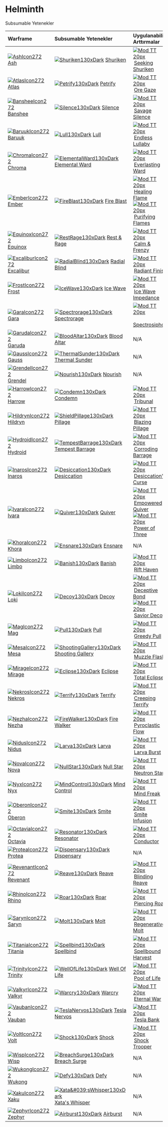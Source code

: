 # Helminth

Subsumable Yetenekler

| Warframe  | Subsumable Yetenekler | Uygulanabilir Arttırmalar |
| :--- | :--- | :--- |
| [![AshIcon272](https://vignette.wikia.nocookie.net/warframe/images/0/0d/AshIcon272.png/revision/latest/scale-to-width-down/19?cb=20180121174108)](https://warframe.fandom.com/wiki/Ash) [Ash](https://warframe.fandom.com/wiki/Ash) | [![Shuriken130xDark](https://vignette.wikia.nocookie.net/warframe/images/2/23/Shuriken130xDark.png/revision/latest/scale-to-width-down/19?cb=20180121140714)](https://warframe.fandom.com/wiki/Shuriken) [Shuriken](https://warframe.fandom.com/wiki/Shuriken) | [![Mod TT 20px](https://vignette.wikia.nocookie.net/warframe/images/7/73/Mod_TT_20px.png/revision/latest?cb=20190608095452)](https://warframe.fandom.com/wiki/Seeking_Shuriken) [Seeking Shuriken](https://warframe.fandom.com/wiki/Seeking_Shuriken) |
| [![AtlasIcon272](https://vignette.wikia.nocookie.net/warframe/images/0/01/AtlasIcon272.png/revision/latest/scale-to-width-down/19?cb=20180121174110)](https://warframe.fandom.com/wiki/Atlas) [Atlas](https://warframe.fandom.com/wiki/Atlas) | [![Petrify130xDark](https://vignette.wikia.nocookie.net/warframe/images/f/fd/Petrify130xDark.png/revision/latest/scale-to-width-down/19?cb=20180121140625)](https://warframe.fandom.com/wiki/Petrify) [Petrify](https://warframe.fandom.com/wiki/Petrify) | [![Mod TT 20px](https://vignette.wikia.nocookie.net/warframe/images/7/73/Mod_TT_20px.png/revision/latest?cb=20190608095452)](https://warframe.fandom.com/wiki/Ore_Gaze) [Ore Gaze](https://warframe.fandom.com/wiki/Ore_Gaze) |
| [![BansheeIcon272](https://vignette.wikia.nocookie.net/warframe/images/f/f8/BansheeIcon272.png/revision/latest/scale-to-width-down/19?cb=20180121174113)](https://warframe.fandom.com/wiki/Banshee) [Banshee](https://warframe.fandom.com/wiki/Banshee) | [![Silence130xDark](https://vignette.wikia.nocookie.net/warframe/images/a/a5/Silence130xDark.png/revision/latest/scale-to-width-down/19?cb=20180121140716)](https://warframe.fandom.com/wiki/Silence) [Silence](https://warframe.fandom.com/wiki/Silence) | [![Mod TT 20px](https://vignette.wikia.nocookie.net/warframe/images/7/73/Mod_TT_20px.png/revision/latest?cb=20190608095452)](https://warframe.fandom.com/wiki/Savage_Silence) [Savage Silence](https://warframe.fandom.com/wiki/Savage_Silence) |
| [![BaruukIcon272](https://vignette.wikia.nocookie.net/warframe/images/b/b5/BaruukIcon272.png/revision/latest/scale-to-width-down/19?cb=20181219151057)](https://warframe.fandom.com/wiki/Baruuk) [Baruuk](https://warframe.fandom.com/wiki/Baruuk) | [![Lull130xDark](https://vignette.wikia.nocookie.net/warframe/images/0/0b/Lull130xDark.png/revision/latest/scale-to-width-down/19?cb=20181219154903)](https://warframe.fandom.com/wiki/Lull) [Lull](https://warframe.fandom.com/wiki/Lull) | [![Mod TT 20px](https://vignette.wikia.nocookie.net/warframe/images/7/73/Mod_TT_20px.png/revision/latest?cb=20190608095452)](https://warframe.fandom.com/wiki/Endless_Lullaby) [Endless Lullaby](https://warframe.fandom.com/wiki/Endless_Lullaby) |
| [![ChromaIcon272](https://vignette.wikia.nocookie.net/warframe/images/6/60/ChromaIcon272.png/revision/latest/scale-to-width-down/19?cb=20180121174115)](https://warframe.fandom.com/wiki/Chroma) [Chroma](https://warframe.fandom.com/wiki/Chroma) | [![ElementalWard130xDark](https://vignette.wikia.nocookie.net/warframe/images/6/68/ElementalWard130xDark.png/revision/latest/scale-to-width-down/19?cb=20180121140525)](https://warframe.fandom.com/wiki/Elemental_Ward) [Elemental Ward](https://warframe.fandom.com/wiki/Elemental_Ward) | [![Mod TT 20px](https://vignette.wikia.nocookie.net/warframe/images/7/73/Mod_TT_20px.png/revision/latest?cb=20190608095452)](https://warframe.fandom.com/wiki/Everlasting_Ward) [Everlasting Ward](https://warframe.fandom.com/wiki/Everlasting_Ward) |
| [![EmberIcon272](https://vignette.wikia.nocookie.net/warframe/images/5/50/EmberIcon272.png/revision/latest/scale-to-width-down/19?cb=20180121174118)](https://warframe.fandom.com/wiki/Ember) [Ember](https://warframe.fandom.com/wiki/Ember) | [![FireBlast130xDark](https://vignette.wikia.nocookie.net/warframe/images/e/e0/FireBlast130xDark.png/revision/latest/scale-to-width-down/19?cb=20191103151407)](https://warframe.fandom.com/wiki/Fire_Blast) [Fire Blast](https://warframe.fandom.com/wiki/Fire_Blast) | [![Mod TT 20px](https://vignette.wikia.nocookie.net/warframe/images/7/73/Mod_TT_20px.png/revision/latest?cb=20190608095452)](https://warframe.fandom.com/wiki/Healing_Flame) [Healing Flame](https://warframe.fandom.com/wiki/Healing_Flame) [![Mod TT 20px](https://vignette.wikia.nocookie.net/warframe/images/7/73/Mod_TT_20px.png/revision/latest?cb=20190608095452)](https://warframe.fandom.com/wiki/Purifying_Flames) [Purifying Flames](https://warframe.fandom.com/wiki/Purifying_Flames) |
| [![EquinoxIcon272](https://vignette.wikia.nocookie.net/warframe/images/7/7a/EquinoxIcon272.png/revision/latest/scale-to-width-down/19?cb=20180121174120)](https://warframe.fandom.com/wiki/Equinox) [Equinox](https://warframe.fandom.com/wiki/Equinox) | [![RestRage130xDark](https://vignette.wikia.nocookie.net/warframe/images/2/22/RestRage130xDark.png/revision/latest/scale-to-width-down/19?cb=20180121140651)](https://warframe.fandom.com/wiki/Rest_%26_Rage) [Rest & Rage](https://warframe.fandom.com/wiki/Rest_%26_Rage) | [![Mod TT 20px](https://vignette.wikia.nocookie.net/warframe/images/7/73/Mod_TT_20px.png/revision/latest?cb=20190608095452)](https://warframe.fandom.com/wiki/Calm_%26_Frenzy) [Calm & Frenzy](https://warframe.fandom.com/wiki/Calm_%26_Frenzy) |
| [![ExcaliburIcon272](https://vignette.wikia.nocookie.net/warframe/images/2/2c/ExcaliburIcon272.png/revision/latest/scale-to-width-down/19?cb=20180121174123)](https://warframe.fandom.com/wiki/Excalibur) [Excalibur](https://warframe.fandom.com/wiki/Excalibur) | [![RadialBlind130xDark](https://vignette.wikia.nocookie.net/warframe/images/e/e3/RadialBlind130xDark.png/revision/latest/scale-to-width-down/19?cb=20180121140638)](https://warframe.fandom.com/wiki/Radial_Blind) [Radial Blind](https://warframe.fandom.com/wiki/Radial_Blind) | [![Mod TT 20px](https://vignette.wikia.nocookie.net/warframe/images/7/73/Mod_TT_20px.png/revision/latest?cb=20190608095452)](https://warframe.fandom.com/wiki/Radiant_Finish) [Radiant Finish](https://warframe.fandom.com/wiki/Radiant_Finish) |
| [![FrostIcon272](https://vignette.wikia.nocookie.net/warframe/images/d/d0/FrostIcon272.png/revision/latest/scale-to-width-down/19?cb=20180121174127)](https://warframe.fandom.com/wiki/Frost) [Frost](https://warframe.fandom.com/wiki/Frost) | [![IceWave130xDark](https://vignette.wikia.nocookie.net/warframe/images/2/29/IceWave130xDark.png/revision/latest/scale-to-width-down/19?cb=20180121140541)](https://warframe.fandom.com/wiki/Ice_Wave) [Ice Wave](https://warframe.fandom.com/wiki/Ice_Wave) | [![Mod TT 20px](https://vignette.wikia.nocookie.net/warframe/images/7/73/Mod_TT_20px.png/revision/latest?cb=20190608095452)](https://warframe.fandom.com/wiki/Ice_Wave_Impedance) [Ice Wave Impedance](https://warframe.fandom.com/wiki/Ice_Wave_Impedance) |
| [![GaraIcon272](https://vignette.wikia.nocookie.net/warframe/images/8/84/GaraIcon272.png/revision/latest/scale-to-width-down/19?cb=20180121174128)](https://warframe.fandom.com/wiki/Gara) [Gara](https://warframe.fandom.com/wiki/Gara) | [![Spectrorage130xDark](https://vignette.wikia.nocookie.net/warframe/images/4/42/Spectrorage130xDark.png/revision/latest/scale-to-width-down/19?cb=20180121140734)](https://warframe.fandom.com/wiki/Spectrorage) [Spectrorage](https://warframe.fandom.com/wiki/Spectrorage) | [![Mod TT 20px](https://vignette.wikia.nocookie.net/warframe/images/7/73/Mod_TT_20px.png/revision/latest?cb=20190608095452)](https://warframe.fandom.com/wiki/Spectrosiphon) [Spectrosiphon](https://warframe.fandom.com/wiki/Spectrosiphon) |
| [![GarudaIcon272](https://vignette.wikia.nocookie.net/warframe/images/8/8f/GarudaIcon272.png/revision/latest/scale-to-width-down/19?cb=20181110001450)](https://warframe.fandom.com/wiki/Garuda) [Garuda](https://warframe.fandom.com/wiki/Garuda) | [![BloodAltar130xDark](https://vignette.wikia.nocookie.net/warframe/images/a/a0/BloodAltar130xDark.png/revision/latest/scale-to-width-down/19?cb=20181209033643)](https://warframe.fandom.com/wiki/Blood_Altar) [Blood Altar](https://warframe.fandom.com/wiki/Blood_Altar) | N/A |
| [![GaussIcon272](https://vignette.wikia.nocookie.net/warframe/images/3/34/GaussIcon272.png/revision/latest/scale-to-width-down/19?cb=20191102061637)](https://warframe.fandom.com/wiki/Gauss) [Gauss](https://warframe.fandom.com/wiki/Gauss) | [![ThermalSunder130xDark](https://vignette.wikia.nocookie.net/warframe/images/e/e1/ThermalSunder130xDark.png/revision/latest/scale-to-width-down/19?cb=20190913093201)](https://warframe.fandom.com/wiki/Thermal_Sunder) [Thermal Sunder](https://warframe.fandom.com/wiki/Thermal_Sunder) | N/A |
| [![GrendelIcon272](https://vignette.wikia.nocookie.net/warframe/images/1/18/GrendelIcon272.png/revision/latest/scale-to-width-down/19?cb=20191102061815)](https://warframe.fandom.com/wiki/Grendel) [Grendel](https://warframe.fandom.com/wiki/Grendel) | [![Nourish130xDark](https://vignette.wikia.nocookie.net/warframe/images/7/76/Nourish130xDark.png/revision/latest/scale-to-width-down/19?cb=20191103152429)](https://warframe.fandom.com/wiki/Nourish) [Nourish](https://warframe.fandom.com/wiki/Nourish) | N/A |
| [![HarrowIcon272](https://vignette.wikia.nocookie.net/warframe/images/6/68/HarrowIcon272.png/revision/latest/scale-to-width-down/19?cb=20180121174130)](https://warframe.fandom.com/wiki/Harrow) [Harrow](https://warframe.fandom.com/wiki/Harrow) | [![Condemn130xDark](https://vignette.wikia.nocookie.net/warframe/images/3/31/Condemn130xDark.png/revision/latest/scale-to-width-down/19?cb=20180121140502)](https://warframe.fandom.com/wiki/Condemn) [Condemn](https://warframe.fandom.com/wiki/Condemn) | [![Mod TT 20px](https://vignette.wikia.nocookie.net/warframe/images/7/73/Mod_TT_20px.png/revision/latest?cb=20190608095452)](https://warframe.fandom.com/wiki/Tribunal) [Tribunal](https://warframe.fandom.com/wiki/Tribunal) |
| [![HildrynIcon272](https://vignette.wikia.nocookie.net/warframe/images/1/19/HildrynIcon272.png/revision/latest/scale-to-width-down/19?cb=20190308054142)](https://warframe.fandom.com/wiki/Hildryn) [Hildryn](https://warframe.fandom.com/wiki/Hildryn) | [![ShieldPillage130xDark](https://vignette.wikia.nocookie.net/warframe/images/8/87/ShieldPillage130xDark.png/revision/latest/scale-to-width-down/19?cb=20190310212819)](https://warframe.fandom.com/wiki/Pillage) [Pillage](https://warframe.fandom.com/wiki/Pillage) | [![Mod TT 20px](https://vignette.wikia.nocookie.net/warframe/images/7/73/Mod_TT_20px.png/revision/latest?cb=20190608095452)](https://warframe.fandom.com/wiki/Blazing_Pillage) [Blazing Pillage](https://warframe.fandom.com/wiki/Blazing_Pillage) |
| [![HydroidIcon272](https://vignette.wikia.nocookie.net/warframe/images/8/8f/HydroidIcon272.png/revision/latest/scale-to-width-down/19?cb=20180121174134)](https://warframe.fandom.com/wiki/Hydroid) [Hydroid](https://warframe.fandom.com/wiki/Hydroid) | [![TempestBarrage130xDark](https://vignette.wikia.nocookie.net/warframe/images/5/56/TempestBarrage130xDark.png/revision/latest/scale-to-width-down/19?cb=20180121140751)](https://warframe.fandom.com/wiki/Tempest_Barrage) [Tempest Barrage](https://warframe.fandom.com/wiki/Tempest_Barrage) | [![Mod TT 20px](https://vignette.wikia.nocookie.net/warframe/images/7/73/Mod_TT_20px.png/revision/latest?cb=20190608095452)](https://warframe.fandom.com/wiki/Corroding_Barrage) [Corroding Barrage](https://warframe.fandom.com/wiki/Corroding_Barrage) |
| [![InarosIcon272](https://vignette.wikia.nocookie.net/warframe/images/3/33/InarosIcon272.png/revision/latest/scale-to-width-down/19?cb=20180121174135)](https://warframe.fandom.com/wiki/Inaros) [Inaros](https://warframe.fandom.com/wiki/Inaros) | [![Desiccation130xDark](https://vignette.wikia.nocookie.net/warframe/images/6/6b/Desiccation130xDark.png/revision/latest/scale-to-width-down/19?cb=20180121140511)](https://warframe.fandom.com/wiki/Desiccation) [Desiccation](https://warframe.fandom.com/wiki/Desiccation) | [![Mod TT 20px](https://vignette.wikia.nocookie.net/warframe/images/7/73/Mod_TT_20px.png/revision/latest?cb=20190608095452)](https://warframe.fandom.com/wiki/Desiccation%27s_Curse) [Desiccation's Curse](https://warframe.fandom.com/wiki/Desiccation%27s_Curse) |
| [![IvaraIcon272](https://vignette.wikia.nocookie.net/warframe/images/4/4b/IvaraIcon272.png/revision/latest/scale-to-width-down/19?cb=20180121174137)](https://warframe.fandom.com/wiki/Ivara) [Ivara](https://warframe.fandom.com/wiki/Ivara) | [![Quiver130xDark](https://vignette.wikia.nocookie.net/warframe/images/3/3e/Quiver130xDark.png/revision/latest/scale-to-width-down/19?cb=20180121140637)](https://warframe.fandom.com/wiki/Quiver) [Quiver](https://warframe.fandom.com/wiki/Quiver) | [![Mod TT 20px](https://vignette.wikia.nocookie.net/warframe/images/7/73/Mod_TT_20px.png/revision/latest?cb=20190608095452)](https://warframe.fandom.com/wiki/Empowered_Quiver) [Empowered Quiver](https://warframe.fandom.com/wiki/Empowered_Quiver) [![Mod TT 20px](https://vignette.wikia.nocookie.net/warframe/images/7/73/Mod_TT_20px.png/revision/latest?cb=20190608095452)](https://warframe.fandom.com/wiki/Power_of_Three) [Power of Three](https://warframe.fandom.com/wiki/Power_of_Three) |
| [![KhoraIcon272](https://vignette.wikia.nocookie.net/warframe/images/0/0f/KhoraIcon272.png/revision/latest/scale-to-width-down/19?cb=20180423191901)](https://warframe.fandom.com/wiki/Khora) [Khora](https://warframe.fandom.com/wiki/Khora) | [![Ensnare130xDark](https://vignette.wikia.nocookie.net/warframe/images/3/3c/Ensnare130xDark.png/revision/latest/scale-to-width-down/19?cb=20180422154813)](https://warframe.fandom.com/wiki/Ensnare) [Ensnare](https://warframe.fandom.com/wiki/Ensnare) | N/A |
| [![LimboIcon272](https://vignette.wikia.nocookie.net/warframe/images/a/a7/LimboIcon272.png/revision/latest/scale-to-width-down/19?cb=20180121174139)](https://warframe.fandom.com/wiki/Limbo) [Limbo](https://warframe.fandom.com/wiki/Limbo) | [![Banish130xDark](https://vignette.wikia.nocookie.net/warframe/images/7/7b/Banish130xDark.png/revision/latest/scale-to-width-down/19?cb=20180121140447)](https://warframe.fandom.com/wiki/Banish) [Banish](https://warframe.fandom.com/wiki/Banish) | [![Mod TT 20px](https://vignette.wikia.nocookie.net/warframe/images/7/73/Mod_TT_20px.png/revision/latest?cb=20190608095452)](https://warframe.fandom.com/wiki/Rift_Haven) [Rift Haven](https://warframe.fandom.com/wiki/Rift_Haven) |
| [![LokiIcon272](https://vignette.wikia.nocookie.net/warframe/images/0/0e/LokiIcon272.png/revision/latest/scale-to-width-down/19?cb=20180121174142)](https://warframe.fandom.com/wiki/Loki) [Loki](https://warframe.fandom.com/wiki/Loki) | [![Decoy130xDark](https://vignette.wikia.nocookie.net/warframe/images/a/af/Decoy130xDark.png/revision/latest/scale-to-width-down/19?cb=20180121140507)](https://warframe.fandom.com/wiki/Decoy) [Decoy](https://warframe.fandom.com/wiki/Decoy) | [![Mod TT 20px](https://vignette.wikia.nocookie.net/warframe/images/7/73/Mod_TT_20px.png/revision/latest?cb=20190608095452)](https://warframe.fandom.com/wiki/Deceptive_Bond) [Deceptive Bond](https://warframe.fandom.com/wiki/Deceptive_Bond) [![Mod TT 20px](https://vignette.wikia.nocookie.net/warframe/images/7/73/Mod_TT_20px.png/revision/latest?cb=20190608095452)](https://warframe.fandom.com/wiki/Savior_Decoy) [Savior Decoy](https://warframe.fandom.com/wiki/Savior_Decoy) |
| [![MagIcon272](https://vignette.wikia.nocookie.net/warframe/images/8/89/MagIcon272.png/revision/latest/scale-to-width-down/19?cb=20180121174145)](https://warframe.fandom.com/wiki/Mag) [Mag](https://warframe.fandom.com/wiki/Mag) | [![Pull130xDark](https://vignette.wikia.nocookie.net/warframe/images/2/20/Pull130xDark.png/revision/latest/scale-to-width-down/19?cb=20180121140635)](https://warframe.fandom.com/wiki/Pull) [Pull](https://warframe.fandom.com/wiki/Pull) | [![Mod TT 20px](https://vignette.wikia.nocookie.net/warframe/images/7/73/Mod_TT_20px.png/revision/latest?cb=20190608095452)](https://warframe.fandom.com/wiki/Greedy_Pull) [Greedy Pull](https://warframe.fandom.com/wiki/Greedy_Pull) |
| [![MesaIcon272](https://vignette.wikia.nocookie.net/warframe/images/0/08/MesaIcon272.png/revision/latest/scale-to-width-down/19?cb=20180121174147)](https://warframe.fandom.com/wiki/Mesa) [Mesa](https://warframe.fandom.com/wiki/Mesa) | [![ShootingGallery130xDark](https://vignette.wikia.nocookie.net/warframe/images/c/c0/ShootingGallery130xDark.png/revision/latest/scale-to-width-down/19?cb=20180121140713)](https://warframe.fandom.com/wiki/Shooting_Gallery) [Shooting Gallery](https://warframe.fandom.com/wiki/Shooting_Gallery) | [![Mod TT 20px](https://vignette.wikia.nocookie.net/warframe/images/7/73/Mod_TT_20px.png/revision/latest?cb=20190608095452)](https://warframe.fandom.com/wiki/Muzzle_Flash) [Muzzle Flash](https://warframe.fandom.com/wiki/Muzzle_Flash) |
| [![MirageIcon272](https://vignette.wikia.nocookie.net/warframe/images/d/d6/MirageIcon272.png/revision/latest/scale-to-width-down/19?cb=20180121174150)](https://warframe.fandom.com/wiki/Mirage) [Mirage](https://warframe.fandom.com/wiki/Mirage) | [![Eclipse130xDark](https://vignette.wikia.nocookie.net/warframe/images/e/e6/Eclipse130xDark.png/revision/latest/scale-to-width-down/19?cb=20180121140520)](https://warframe.fandom.com/wiki/Eclipse) [Eclipse](https://warframe.fandom.com/wiki/Eclipse) | [![Mod TT 20px](https://vignette.wikia.nocookie.net/warframe/images/7/73/Mod_TT_20px.png/revision/latest?cb=20190608095452)](https://warframe.fandom.com/wiki/Total_Eclipse) [Total Eclipse](https://warframe.fandom.com/wiki/Total_Eclipse) |
| [![NekrosIcon272](https://vignette.wikia.nocookie.net/warframe/images/8/8b/NekrosIcon272.png/revision/latest/scale-to-width-down/19?cb=20180121174153)](https://warframe.fandom.com/wiki/Nekros) [Nekros](https://warframe.fandom.com/wiki/Nekros) | [![Terrify130xDark](https://vignette.wikia.nocookie.net/warframe/images/7/77/Terrify130xDark.png/revision/latest/scale-to-width-down/19?cb=20180121140754)](https://warframe.fandom.com/wiki/Terrify) [Terrify](https://warframe.fandom.com/wiki/Terrify) | [![Mod TT 20px](https://vignette.wikia.nocookie.net/warframe/images/7/73/Mod_TT_20px.png/revision/latest?cb=20190608095452)](https://warframe.fandom.com/wiki/Creeping_Terrify) [Creeping Terrify](https://warframe.fandom.com/wiki/Creeping_Terrify) |
| [![NezhaIcon272](https://vignette.wikia.nocookie.net/warframe/images/e/ee/NezhaIcon272.png/revision/latest/scale-to-width-down/19?cb=20180121174155)](https://warframe.fandom.com/wiki/Nezha) [Nezha](https://warframe.fandom.com/wiki/Nezha) | [![FireWalker130xDark](https://vignette.wikia.nocookie.net/warframe/images/3/39/FireWalker130xDark.png/revision/latest/scale-to-width-down/19?cb=20180121140533)](https://warframe.fandom.com/wiki/Fire_Walker) [Fire Walker](https://warframe.fandom.com/wiki/Fire_Walker) | [![Mod TT 20px](https://vignette.wikia.nocookie.net/warframe/images/7/73/Mod_TT_20px.png/revision/latest?cb=20190608095452)](https://warframe.fandom.com/wiki/Pyroclastic_Flow) [Pyroclastic Flow](https://warframe.fandom.com/wiki/Pyroclastic_Flow) |
| [![NidusIcon272](https://vignette.wikia.nocookie.net/warframe/images/5/5e/NidusIcon272.png/revision/latest/scale-to-width-down/19?cb=20180121174157)](https://warframe.fandom.com/wiki/Nidus) [Nidus](https://warframe.fandom.com/wiki/Nidus) | [![Larva130xDark](https://vignette.wikia.nocookie.net/warframe/images/b/b8/Larva130xDark.png/revision/latest/scale-to-width-down/19?cb=20180121140551)](https://warframe.fandom.com/wiki/Larva) [Larva](https://warframe.fandom.com/wiki/Larva) | [![Mod TT 20px](https://vignette.wikia.nocookie.net/warframe/images/7/73/Mod_TT_20px.png/revision/latest?cb=20190608095452)](https://warframe.fandom.com/wiki/Larva_Burst) [Larva Burst](https://warframe.fandom.com/wiki/Larva_Burst) |
| [![NovaIcon272](https://vignette.wikia.nocookie.net/warframe/images/4/40/NovaIcon272.png/revision/latest/scale-to-width-down/19?cb=20180121174200)](https://warframe.fandom.com/wiki/Nova) [Nova](https://warframe.fandom.com/wiki/Nova) | [![NullStar130xDark](https://vignette.wikia.nocookie.net/warframe/images/0/05/NullStar130xDark.png/revision/latest/scale-to-width-down/19?cb=20180121140615)](https://warframe.fandom.com/wiki/Null_Star) [Null Star](https://warframe.fandom.com/wiki/Null_Star) | [![Mod TT 20px](https://vignette.wikia.nocookie.net/warframe/images/7/73/Mod_TT_20px.png/revision/latest?cb=20190608095452)](https://warframe.fandom.com/wiki/Neutron_Star) [Neutron Star](https://warframe.fandom.com/wiki/Neutron_Star) |
| [![NyxIcon272](https://vignette.wikia.nocookie.net/warframe/images/9/93/NyxIcon272.png/revision/latest/scale-to-width-down/19?cb=20180121174204)](https://warframe.fandom.com/wiki/Nyx) [Nyx](https://warframe.fandom.com/wiki/Nyx) | [![MindControl130xDark](https://vignette.wikia.nocookie.net/warframe/images/c/c5/MindControl130xDark.png/revision/latest/scale-to-width-down/19?cb=20180121140607)](https://warframe.fandom.com/wiki/Mind_Control) [Mind Control](https://warframe.fandom.com/wiki/Mind_Control) | [![Mod TT 20px](https://vignette.wikia.nocookie.net/warframe/images/7/73/Mod_TT_20px.png/revision/latest?cb=20190608095452)](https://warframe.fandom.com/wiki/Mind_Freak) [Mind Freak](https://warframe.fandom.com/wiki/Mind_Freak) |
| [![OberonIcon272](https://vignette.wikia.nocookie.net/warframe/images/1/1c/OberonIcon272.png/revision/latest/scale-to-width-down/19?cb=20180121174207)](https://warframe.fandom.com/wiki/Oberon) [Oberon](https://warframe.fandom.com/wiki/Oberon) | [![Smite130xDark](https://vignette.wikia.nocookie.net/warframe/images/9/9f/Smite130xDark.png/revision/latest/scale-to-width-down/19?cb=20180121140721)](https://warframe.fandom.com/wiki/Smite) [Smite](https://warframe.fandom.com/wiki/Smite) | [![Mod TT 20px](https://vignette.wikia.nocookie.net/warframe/images/7/73/Mod_TT_20px.png/revision/latest?cb=20190608095452)](https://warframe.fandom.com/wiki/Smite_Infusion) [Smite Infusion](https://warframe.fandom.com/wiki/Smite_Infusion) |
| [![OctaviaIcon272](https://vignette.wikia.nocookie.net/warframe/images/7/7f/OctaviaIcon272.png/revision/latest/scale-to-width-down/19?cb=20180121174209)](https://warframe.fandom.com/wiki/Octavia) [Octavia](https://warframe.fandom.com/wiki/Octavia) | [![Resonator130xDark](https://vignette.wikia.nocookie.net/warframe/images/a/a8/Resonator130xDark.png/revision/latest/scale-to-width-down/19?cb=20180121140650)](https://warframe.fandom.com/wiki/Resonator) [Resonator](https://warframe.fandom.com/wiki/Resonator) | [![Mod TT 20px](https://vignette.wikia.nocookie.net/warframe/images/7/73/Mod_TT_20px.png/revision/latest?cb=20190608095452)](https://warframe.fandom.com/wiki/Conductor) [Conductor](https://warframe.fandom.com/wiki/Conductor) |
| [![ProteaIcon272](https://vignette.wikia.nocookie.net/warframe/images/6/63/ProteaIcon272.png/revision/latest/scale-to-width-down/19?cb=20200616142026)](https://warframe.fandom.com/wiki/Protea) [Protea](https://warframe.fandom.com/wiki/Protea) | [![Dispensary130xDark](https://vignette.wikia.nocookie.net/warframe/images/1/1c/Dispensary130xDark.png/revision/latest/scale-to-width-down/19?cb=20200616141045)](https://warframe.fandom.com/wiki/Dispensary) [Dispensary](https://warframe.fandom.com/wiki/Dispensary) | N/A |
| [![RevenantIcon272](https://vignette.wikia.nocookie.net/warframe/images/0/02/RevenantIcon272.png/revision/latest/scale-to-width-down/19?cb=20181209040330)](https://warframe.fandom.com/wiki/Revenant) [Revenant](https://warframe.fandom.com/wiki/Revenant) | [![Reave130xDark](https://vignette.wikia.nocookie.net/warframe/images/0/02/Reave130xDark.png/revision/latest/scale-to-width-down/19?cb=20181209034323)](https://warframe.fandom.com/wiki/Reave) [Reave](https://warframe.fandom.com/wiki/Reave) | [![Mod TT 20px](https://vignette.wikia.nocookie.net/warframe/images/7/73/Mod_TT_20px.png/revision/latest?cb=20190608095452)](https://warframe.fandom.com/wiki/Blinding_Reave) [Blinding Reave](https://warframe.fandom.com/wiki/Blinding_Reave) |
| [![RhinoIcon272](https://vignette.wikia.nocookie.net/warframe/images/8/8d/RhinoIcon272.png/revision/latest/scale-to-width-down/19?cb=20180121174212)](https://warframe.fandom.com/wiki/Rhino) [Rhino](https://warframe.fandom.com/wiki/Rhino) | [![Roar130xDark](https://vignette.wikia.nocookie.net/warframe/images/f/f8/Roar130xDark.png/revision/latest/scale-to-width-down/19?cb=20180121140700)](https://warframe.fandom.com/wiki/Roar) [Roar](https://warframe.fandom.com/wiki/Roar) | [![Mod TT 20px](https://vignette.wikia.nocookie.net/warframe/images/7/73/Mod_TT_20px.png/revision/latest?cb=20190608095452)](https://warframe.fandom.com/wiki/Piercing_Roar) [Piercing Roar](https://warframe.fandom.com/wiki/Piercing_Roar) |
| [![SarynIcon272](https://vignette.wikia.nocookie.net/warframe/images/2/23/SarynIcon272.png/revision/latest/scale-to-width-down/19?cb=20180121174215)](https://warframe.fandom.com/wiki/Saryn) [Saryn](https://warframe.fandom.com/wiki/Saryn) | [![Molt130xDark](https://vignette.wikia.nocookie.net/warframe/images/7/78/Molt130xDark.png/revision/latest/scale-to-width-down/19?cb=20180121140611)](https://warframe.fandom.com/wiki/Molt) [Molt](https://warframe.fandom.com/wiki/Molt) | [![Mod TT 20px](https://vignette.wikia.nocookie.net/warframe/images/7/73/Mod_TT_20px.png/revision/latest?cb=20190608095452)](https://warframe.fandom.com/wiki/Regenerative_Molt) [Regenerative Molt](https://warframe.fandom.com/wiki/Regenerative_Molt) |
| [![TitaniaIcon272](https://vignette.wikia.nocookie.net/warframe/images/e/e8/TitaniaIcon272.png/revision/latest/scale-to-width-down/19?cb=20180121174217)](https://warframe.fandom.com/wiki/Titania) [Titania](https://warframe.fandom.com/wiki/Titania) | [![Spellbind130xDark](https://vignette.wikia.nocookie.net/warframe/images/b/bb/Spellbind130xDark.png/revision/latest/scale-to-width-down/19?cb=20180121140738)](https://warframe.fandom.com/wiki/Spellbind) [Spellbind](https://warframe.fandom.com/wiki/Spellbind) | [![Mod TT 20px](https://vignette.wikia.nocookie.net/warframe/images/7/73/Mod_TT_20px.png/revision/latest?cb=20190608095452)](https://warframe.fandom.com/wiki/Spellbound_Harvest) [Spellbound Harvest](https://warframe.fandom.com/wiki/Spellbound_Harvest) |
| [![TrinityIcon272](https://vignette.wikia.nocookie.net/warframe/images/f/f9/TrinityIcon272.png/revision/latest/scale-to-width-down/19?cb=20180121174220)](https://warframe.fandom.com/wiki/Trinity) [Trinity](https://warframe.fandom.com/wiki/Trinity) | [![WellOfLife130xDark](https://vignette.wikia.nocookie.net/warframe/images/0/05/WellOfLife130xDark.png/revision/latest/scale-to-width-down/19?cb=20180121140813)](https://warframe.fandom.com/wiki/Well_Of_Life) [Well Of Life](https://warframe.fandom.com/wiki/Well_Of_Life) | [![Mod TT 20px](https://vignette.wikia.nocookie.net/warframe/images/7/73/Mod_TT_20px.png/revision/latest?cb=20190608095452)](https://warframe.fandom.com/wiki/Pool_of_Life) [Pool of Life](https://warframe.fandom.com/wiki/Pool_of_Life) |
| [![ValkyrIcon272](https://vignette.wikia.nocookie.net/warframe/images/7/7d/ValkyrIcon272.png/revision/latest/scale-to-width-down/19?cb=20180121174223)](https://warframe.fandom.com/wiki/Valkyr) [Valkyr](https://warframe.fandom.com/wiki/Valkyr) | [![Warcry130xDark](https://vignette.wikia.nocookie.net/warframe/images/5/53/Warcry130xDark.png/revision/latest/scale-to-width-down/19?cb=20180121140809)](https://warframe.fandom.com/wiki/Warcry) [Warcry](https://warframe.fandom.com/wiki/Warcry) | [![Mod TT 20px](https://vignette.wikia.nocookie.net/warframe/images/7/73/Mod_TT_20px.png/revision/latest?cb=20190608095452)](https://warframe.fandom.com/wiki/Eternal_War) [Eternal War](https://warframe.fandom.com/wiki/Eternal_War) |
| [![VaubanIcon272](https://vignette.wikia.nocookie.net/warframe/images/d/de/VaubanIcon272.png/revision/latest/scale-to-width-down/19?cb=20180121174227)](https://warframe.fandom.com/wiki/Vauban) [Vauban](https://warframe.fandom.com/wiki/Vauban) | [![TeslaNervos130xDark](https://vignette.wikia.nocookie.net/warframe/images/8/89/TeslaNervos130xDark.png/revision/latest/scale-to-width-down/19?cb=20191103151406)](https://warframe.fandom.com/wiki/Tesla_Nervos) [Tesla Nervos](https://warframe.fandom.com/wiki/Tesla_Nervos) | [![Mod TT 20px](https://vignette.wikia.nocookie.net/warframe/images/7/73/Mod_TT_20px.png/revision/latest?cb=20190608095452)](https://warframe.fandom.com/wiki/Tesla_Bank) [Tesla Bank](https://warframe.fandom.com/wiki/Tesla_Bank) |
| [![VoltIcon272](https://vignette.wikia.nocookie.net/warframe/images/9/95/VoltIcon272.png/revision/latest/scale-to-width-down/19?cb=20180121174230)](https://warframe.fandom.com/wiki/Volt) [Volt](https://warframe.fandom.com/wiki/Volt) | [![Shock130xDark](https://vignette.wikia.nocookie.net/warframe/images/1/1b/Shock130xDark.png/revision/latest/scale-to-width-down/19?cb=20180121140711)](https://warframe.fandom.com/wiki/Shock) [Shock](https://warframe.fandom.com/wiki/Shock) | [![Mod TT 20px](https://vignette.wikia.nocookie.net/warframe/images/7/73/Mod_TT_20px.png/revision/latest?cb=20190608095452)](https://warframe.fandom.com/wiki/Shock_Trooper) [Shock Trooper](https://warframe.fandom.com/wiki/Shock_Trooper) |
| [![WispIcon272](https://vignette.wikia.nocookie.net/warframe/images/a/a3/WispIcon272.png/revision/latest/scale-to-width-down/19?cb=20190518000814)](https://warframe.fandom.com/wiki/Wisp) [Wisp](https://warframe.fandom.com/wiki/Wisp) | [![BreachSurge130xDark](https://vignette.wikia.nocookie.net/warframe/images/6/6e/BreachSurge130xDark.png/revision/latest/scale-to-width-down/19?cb=20190528152722)](https://warframe.fandom.com/wiki/Breach_Surge) [Breach Surge](https://warframe.fandom.com/wiki/Breach_Surge) | N/A |
| [![WukongIcon272](https://vignette.wikia.nocookie.net/warframe/images/6/68/WukongIcon272.png/revision/latest/scale-to-width-down/19?cb=20180121174232)](https://warframe.fandom.com/wiki/Wukong) [Wukong](https://warframe.fandom.com/wiki/Wukong) | [![Defy130xDark](https://vignette.wikia.nocookie.net/warframe/images/5/5f/Defy130xDark.png/revision/latest/scale-to-width-down/19?cb=20190620141251)](https://warframe.fandom.com/wiki/Defy) [Defy](https://warframe.fandom.com/wiki/Defy) | N/A |
| [![XakuIcon272](https://vignette.wikia.nocookie.net/warframe/images/b/be/XakuIcon272.png/revision/latest/scale-to-width-down/19?cb=20200826170409)](https://warframe.fandom.com/wiki/Xaku) [Xaku](https://warframe.fandom.com/wiki/Xaku) | [![Xata&amp;\#039;sWhisper130xDark](https://vignette.wikia.nocookie.net/warframe/images/6/6b/Xata%27sWhisper130xDark.png/revision/latest/scale-to-width-down/19?cb=20200826172316)](https://warframe.fandom.com/wiki/Xata%27s_Whisper) [Xata's Whisper](https://warframe.fandom.com/wiki/Xata%27s_Whisper) | N/A |
| [![ZephyrIcon272](https://vignette.wikia.nocookie.net/warframe/images/1/1d/ZephyrIcon272.png/revision/latest/scale-to-width-down/19?cb=20180121174233)](https://warframe.fandom.com/wiki/Zephyr) [Zephyr](https://warframe.fandom.com/wiki/Zephyr) | [![Airburst130xDark](https://vignette.wikia.nocookie.net/warframe/images/7/72/Airburst130xDark.png/revision/latest/scale-to-width-down/19?cb=20180321162712)](https://warframe.fandom.com/wiki/Airburst) [Airburst](https://warframe.fandom.com/wiki/Airburst) | N/A |

